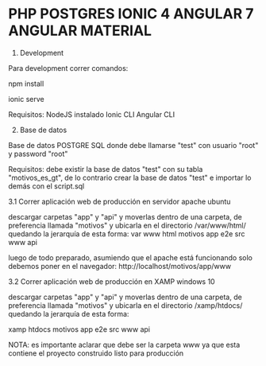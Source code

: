 # PHP POSTGRES IONIC 4 ANGULAR 7 ANGULAR MATERIAL

1. Development

Para development correr comandos:

npm install

ionic serve

Requisitos:
NodeJS instalado
Ionic CLI
Angular CLI

2. Base de datos

Base de datos POSTGRE SQL donde debe llamarse "test" con usuario "root" y password "root"

Requisitos:
debe existir la base de datos "test" con su tabla "motivos_es_gt", de lo contrario crear la base de datos "test" e importar lo demás con el script.sql

3.1 Correr aplicación web de producción en servidor apache ubuntu 

descargar carpetas "app" y "api" y moverlas dentro de una carpeta, de preferencia llamada "motivos" y ubicarla en el directorio /var/www/html/ 
quedando la jerarquía de esta forma:
var
    www
        html
            motivos
                app
                    e2e
                    src
                    www
                api

luego de todo preparado, asumiendo que el apache está funcionando solo debemos poner en el navegador: http://localhost/motivos/app/www

3.2 Correr aplicación web de producción en XAMP windows 10 

descargar carpetas "app" y "api" y moverlas dentro de una carpeta, de preferencia llamada "motivos" y ubicarla en el directorio /xamp/htdocs/ 
quedando la jerarquía de esta forma:

xamp
    htdocs
            motivos
                    app
                        e2e
                        src
                        www
                    api

NOTA: es importante aclarar que debe ser la carpeta www ya que esta contiene el proyecto construido listo para producción